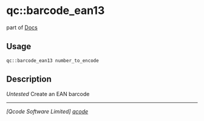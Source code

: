 qc::barcode_ean13
=================

part of [Docs](.)

Usage
-----
`qc::barcode_ean13 number_to_encode`

Description
-----------
*Untested* Create an EAN barcode

----------------------------------
*[Qcode Software Limited] [qcode]*

[qcode]: www.qcode.co.uk "Qcode Software"